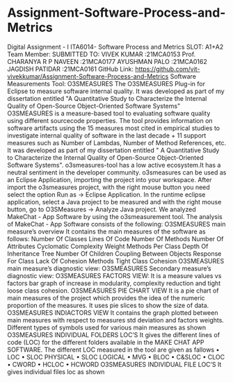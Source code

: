 # Assignment-Software-Process-and-Metrics
Digital Assignment - I
ITA6014- Software Process and Metrics SLOT: A1+A2
Team Member: SUBMITTED TO:
VIVEK KUMAR :21MCA0153 Prof. CHARANYA R
P NAVEEN :21MCA0177
AYUSHMAN PALO :21MCA0162
JAGDISH PATIDAR :21MCA0161
GitHub Link: https://github.com/vit-vivekkumar/Assignment-Software-Process-and-Metrics
Software Measurements Tool: O3SMEASURES
The O3SMEASURES Plug-in for Eclipse to measure software internal quality. It was developed as part
of my dissertation entitled "A Quantitative Study to Characterize the Internal Quality of Open-Source
Object-Oriented Software Systems"
O3SMEASURES is a measure-based tool to evaluating software quality using different sourcecode properties. The tool provides information on software artifacts using the 15 measures most
cited in empirical studies to investigate internal quality of software in the last decade + 11
support measures such as Number of Lambdas, Number of Method References, etc. It was
developed as part of my dissertation entitled " A Quantitative Study to Characterize the Internal
Quality of Open-Source Object-Oriented Software Systems". o3smeasures-tool has a low active
ecosystem.It has a neutral sentiment in the developer community.
o3smeasures can be used as an Eclipse Application, importing the project into your workspace.
After import the o3smeasures project, with the right mouse button you need select the
option Run as -> Eclipse Application. In the runtime eclipse application, select a Java project
to be measured and with the right mouse button, go to O3SMeasures -> Analyze Java project.
We analyzed MakeChat - App Software by using the o3smeasurement tool.
The analysis of MakeChat - App Software consists of the following:
O3SMEASURES main measure’s overview
It contains the main measures of the software as follows:
Number Of Classes
Lines Of Code
Number Of Methods
Number Of Attributes
Cyclomatic Complexity
Weight Methods Per Class
Depth Of Inheritance Tree
Number Of Children
Coupling Between Objects
Response For Class
Lack Of Cohesion Methods
Tight Class Cohesion
O3SMEASURES main measure’s diagnostic view:
O3SMEASURES Secondary measure’s diagnostic view:
O3SMEASURES FACTORS VIEW:
It is a measure values vs factors bar graph of increase in modularity, complexity reduction and
tight loose class cohesion.
O3SMEASURES PIE CHART VIEW
It is a pie chart of main measures of the project which provides the idea of the numeric proportion of the
measures. It uses pie slices to show the size of data.
O3SMEASURES INDIACTORS VIEW
It contains the graph plotted between main measures with respect to measures std deviation and
factors weights. Different types of symbols used for various main measures as shown
O3SMEASURES INDIVIDUAL FOLDERS LOC’S
It gives the different lines of code (LOC) for the different folders available in the MAKE CHAT
APP SOFTWARE. The different LOC measured in the tool are given as fallows
• LOC
• SLOC PHYSICAL
• SLOC LOGICAL
• MVG
• BLOC
• C&SLOC
• CLOC
• CWORD
• HCLOC
• HCWORD
O3SMEASURES INDIVIDUAL FILE LOC’S
It gives individual files loc as shown
